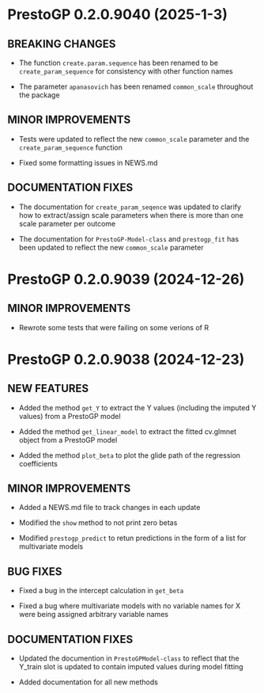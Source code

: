 # PrestoGP 0.2.0.9040 (2025-1-3)

## BREAKING CHANGES

* The function `create.param.sequence` has been renamed to be
  `create_param_sequence` for consistency with other function names

* The parameter `apanasovich` has been renamed `common_scale`
  throughout the package
  
## MINOR IMPROVEMENTS

* Tests were updated to reflect the new `common_scale` parameter and
  the `create_param_sequence` function

* Fixed some formatting issues in NEWS.md

## DOCUMENTATION FIXES

* The documentation for `create_param_seqence` was updated to clarify
  how to extract/assign scale parameters when there is more than one
  scale parameter per outcome

* The documentation for `PrestoGP-Model-class` and `prestogp_fit` has
  been updated to reflect the new `common_scale` parameter

# PrestoGP 0.2.0.9039 (2024-12-26)

## MINOR IMPROVEMENTS

* Rewrote some tests that were failing on some verions of R

# PrestoGP 0.2.0.9038 (2024-12-23)

## NEW FEATURES

* Added the method `get_Y` to extract the Y values (including the
  imputed Y values) from a PrestoGP model 

* Added the method `get_linear_model` to extract the fitted cv.glmnet
  object from a PrestoGP model
	
* Added the method `plot_beta` to plot the glide path of the
  regression coefficients 

## MINOR IMPROVEMENTS

* Added a NEWS.md file to track changes in each update

* Modified the `show` method to not print zero betas
  
* Modified `prestogp_predict` to retun predictions in the form of a
  list for multivariate models

## BUG FIXES

* Fixed a bug in the intercept calculation in `get_beta`

* Fixed a bug where multivariate models with no variable names for X
  were being assigned arbitrary variable names

## DOCUMENTATION FIXES

* Updated the documention in `PrestoGPModel-class` to reflect that the
  Y_train slot is updated to contain imputed values during model fitting
	
* Added documentation for all new methods
